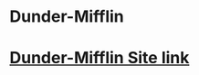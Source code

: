 # Dunder-Mifflin
<a href="https://kyle-hampton.github.io/Dunder-Mifflin/"><h1>Dunder-Mifflin Site link</h1></a>
